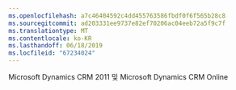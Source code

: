 ```yaml
---
ms.openlocfilehash: a7c46404592c4dd455763586fbdf0f6f565b28c8
ms.sourcegitcommit: ad203331ee9737e82ef70206ac04eeb72a5f9c7f
ms.translationtype: MT
ms.contentlocale: ko-KR
ms.lasthandoff: 06/18/2019
ms.locfileid: "67234024"
---
```

Microsoft Dynamics CRM 2011 및 Microsoft Dynamics CRM Online